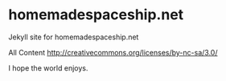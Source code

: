 homemadespaceship.net
=====================

Jekyll site for homemadespaceship.net

All Content http://creativecommons.org/licenses/by-nc-sa/3.0/


I hope the world enjoys. 
